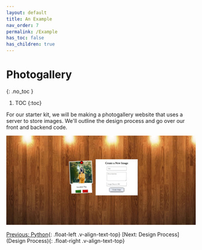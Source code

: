 ```yaml
---
layout: default
title: An Example
nav_order: 7
permalink: /Example
has_toc: false
has_children: true
---
```


# Photogallery
{: .no_toc }

1. TOC
{:toc}

For our starter kit, we will be making a photogallery website that uses a server to store images. We'll outline the design process and go over our front and backend code.

![Photogallery](source/assets/images/photogallery.jpg)

[Previous: Python](../Tutorials/Python){: .float-left .v-align-text-top}
[Next: Design Process](Design Process){: .float-right .v-align-text-top}
